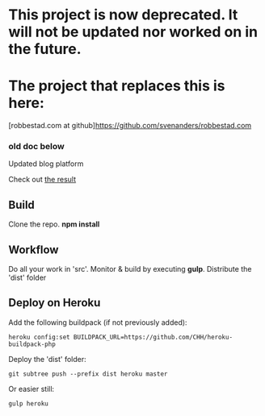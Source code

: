 # This project is now __deprecated__. It will not be updated nor worked on in the future.

# The project that replaces this is here:

[robbestad.com at github]https://github.com/svenanders/robbestad.com



### old doc below



Updated blog platform

Check out [the result](http://robbestad.herokuapp.com/)

## Build

   Clone the repo.
   **npm install**

## Workflow

Do all your work in 'src'. Monitor & build by executing **gulp**. Distribute the 'dist' folder

## Deploy on Heroku

Add the following buildpack (if not previously added):

    heroku config:set BUILDPACK_URL=https://github.com/CHH/heroku-buildpack-php

Deploy the 'dist' folder:

    git subtree push --prefix dist heroku master

Or easier still:

    gulp heroku
